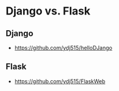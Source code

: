 # Django vs. Flask

## Django
- https://github.com/ydj515/helloDJango

## Flask
- https://github.com/ydj515/FlaskWeb
